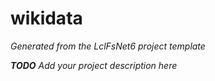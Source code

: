 ﻿# wikidata

_Generated from the LclFsNet6 project template_

_**TODO** Add your project description here_
